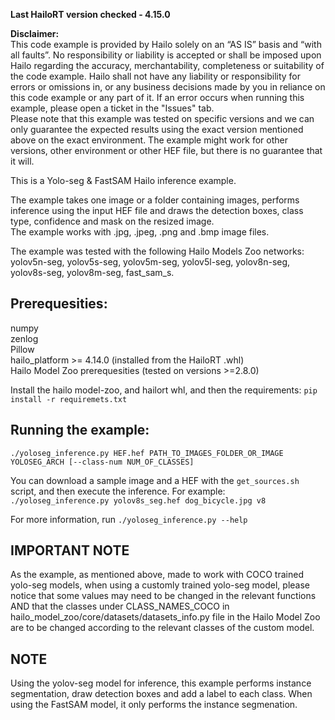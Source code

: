 **Last HailoRT version checked - 4.15.0**

**Disclaimer:** <br />
This code example is provided by Hailo solely on an “AS IS” basis and “with all faults”. No responsibility or liability is accepted or shall be imposed upon Hailo regarding the accuracy, merchantability, completeness or suitability of the code example. Hailo shall not have any liability or responsibility for errors or omissions in, or any business decisions made by you in reliance on this code example or any part of it. If an error occurs when running this example, please open a ticket in the "Issues" tab.<br />
Please note that this example was tested on specific versions and we can only guarantee the expected results using the exact version mentioned above on the exact environment. The example might work for other versions, other environment or other HEF file, but there is no guarantee that it will.


This is a Yolo-seg & FastSAM Hailo inference example.  

The example takes one image or a folder containing images, performs inference using the input HEF file and draws the detection boxes, class type, confidence and mask on the resized image.  
The example works with .jpg, .jpeg, .png and .bmp image files.  

The example was tested with the following Hailo Models Zoo networks:  
yolov5n-seg, yolov5s-seg, yolov5m-seg, yolov5l-seg, yolov8n-seg, yolov8s-seg, yolov8m-seg, fast_sam_s.

## Prerequesities:
numpy  
zenlog  
Pillow  
hailo_platform >= 4.14.0 (installed from the HailoRT .whl)  
Hailo Model Zoo prerequesities (tested on versions >=2.8.0)

Install the hailo model-zoo, and hailort whl, and then the requirements:
`pip install -r requiremets.txt`


## Running the example:  
```./yoloseg_inference.py HEF.hef PATH_TO_IMAGES_FOLDER_OR_IMAGE YOLOSEG_ARCH [--class-num NUM_OF_CLASSES]```

You can download a sample image and a HEF with the `get_sources.sh` script, and then execute the inference.
For example:  
```./yoloseg_inference.py yolov8s_seg.hef dog_bicycle.jpg v8```

For more information, run ```./yoloseg_inference.py --help```   

## IMPORTANT NOTE
As the example, as mentioned above, made to work with COCO trained yolo-seg models, when using a customly trained yolo-seg model, please notice that some values may need to be changed in the relevant functions AND that the classes under CLASS_NAMES_COCO in hailo_model_zoo/core/datasets/datasets_info.py file in the Hailo Model Zoo are to be changed according to the relevant classes of the custom model.  

## NOTE
Using the yolov-seg model for inference, this example performs instance segmentation, draw detection boxes and add a label to each class. When using the FastSAM model, it only performs the instance segmenation. 
